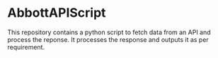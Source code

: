 # AbbottAPIScript
This repository contains a python script to fetch data from an API and process the reponse.
It processes the response and outputs it as per requirement.
